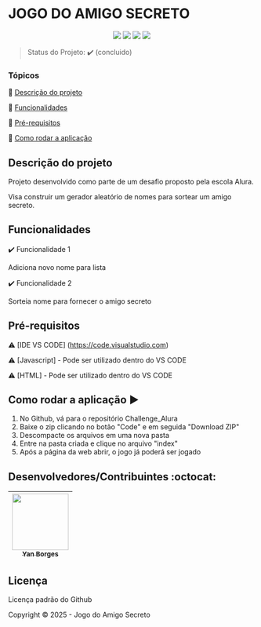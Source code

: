 <h1>JOGO DO AMIGO SECRETO</h1> 

<p align="center">
  <img src="https://img.shields.io/static/v1?label=javascript&message=language&color=blue&style=for-the-badge&logo=javascript"/>
  <img src="http://img.shields.io/static/v1?label=HTML&message=language&color=blue&style=for-the-badge&logo=html"/>
   <img src="http://img.shields.io/static/v1?label=STATUS&message=CONCLUIDO&color=GREEN&style=for-the-badge"/>
  <img src="https://img.shields.io/badge/Made%20with-VS%20Code-0078d7?style=for-the-badge&logo=visualstudiocode&logoColor=white"/>
</p>

> Status do Projeto: :heavy_check_mark: (concluido)

### Tópicos 

:small_blue_diamond: [Descrição do projeto](#descrição-do-projeto)

:small_blue_diamond: [Funcionalidades](#funcionalidades)

:small_blue_diamond: [Pré-requisitos](#pré-requisitos)

:small_blue_diamond: [Como rodar a aplicação](#como-rodar-a-aplicação-arrow_forward)

## Descrição do projeto 

<p align="justify">
  Projeto desenvolvido como parte de um desafio proposto pela escola Alura.
  
  Visa construir um gerador aleatório de nomes para sortear um amigo secreto.
</p>

## Funcionalidades

:heavy_check_mark: Funcionalidade 1

Adiciona novo nome para lista

:heavy_check_mark: Funcionalidade 2  

Sorteia nome para fornecer o amigo secreto

## Pré-requisitos

:warning: [IDE VS CODE] (https://code.visualstudio.com)

:warning: [Javascript] - Pode ser utilizado dentro do VS CODE

:warning: [HTML] - Pode ser utilizado dentro do VS CODE

## Como rodar a aplicação :arrow_forward:

1) No Github, vá para o repositório Challenge_Alura
2) Baixe o zip clicando no botão "Code" e em seguida "Download ZIP"
3) Descompacte os arquivos em uma nova pasta
4) Entre na pasta criada e clique no arquivo "index"
5) Após a página da web abrir, o jogo já poderá ser jogado

## Desenvolvedores/Contribuintes :octocat:

| [<img src="C:\Users\yan_b\Downloads\perfil" width=115><br><sub>Yan Borges</sub>](https://github.com/Yan403) |
| :---: |

## Licença 

Licença padrão do Github

Copyright :copyright: 2025 - Jogo do Amigo Secreto
